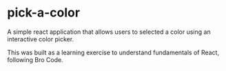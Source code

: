 # pick-a-color

A simple react application that allows users to selected a color using an interactive color picker.

This was built as a learning exercise to understand fundamentals of React, following Bro Code.